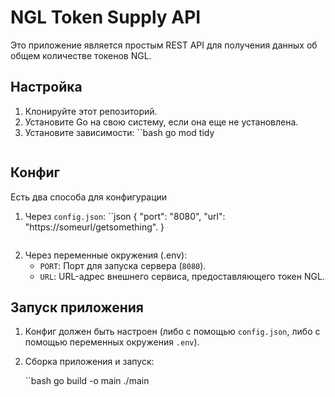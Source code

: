 # NGL Token Supply API

Это приложение является простым REST API для получения данных об общем количестве токенов NGL.

## Настройка

1. Клонируйте этот репозиторий.
2. Установите Go на свою систему, если она еще не установлена.
3. Установите зависимости:
    ``bash
    go mod tidy
    ```

## Конфиг

Есть два способа для конфигурации


1. Через `config.json`:
    ``json
    {
        "port": "8080",
        "url": "https://someurl/getsomething".
    }
    ```

2. Через переменные окружения (.env):
    - `PORT`: Порт для запуска сервера (`8080`).
    - `URL`: URL-адрес внешнего сервиса, предоставляющего токен NGL.

## Запуск приложения

1. Конфиг должен быть настроен (либо с помощью `config.json`, либо с помощью переменных окружения `.env`).
2. Cборка приложения и запуск:

   ``bash
   go build -o main
   ./main
   ```
